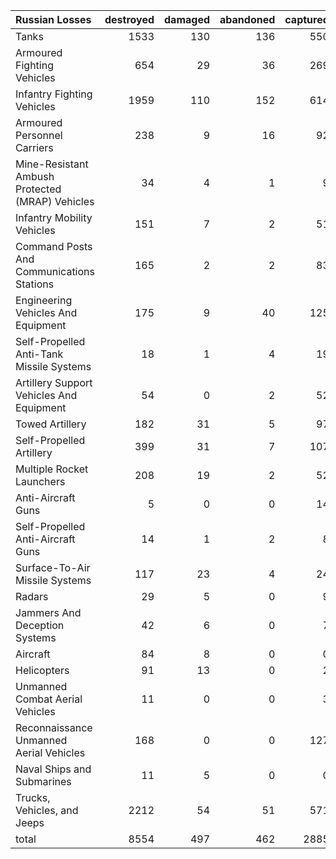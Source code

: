 | Russian Losses                                   |   destroyed |   damaged |   abandoned |   captured |   total |
|:-------------------------------------------------|------------:|----------:|------------:|-----------:|--------:|
| Tanks                                            |        1533 |       130 |         136 |        550 |    2349 |
| Armoured Fighting Vehicles                       |         654 |        29 |          36 |        269 |     988 |
| Infantry Fighting Vehicles                       |        1959 |       110 |         152 |        614 |    2835 |
| Armoured Personnel Carriers                      |         238 |         9 |          16 |         92 |     355 |
| Mine-Resistant Ambush Protected  (MRAP) Vehicles |          34 |         4 |           1 |          9 |      48 |
| Infantry Mobility Vehicles                       |         151 |         7 |           2 |         51 |     211 |
| Command Posts And Communications Stations        |         165 |         2 |           2 |         83 |     252 |
| Engineering Vehicles And Equipment               |         175 |         9 |          40 |        125 |     349 |
| Self-Propelled Anti-Tank Missile Systems         |          18 |         1 |           4 |         19 |      42 |
| Artillery Support Vehicles And Equipment         |          54 |         0 |           2 |         52 |     108 |
| Towed Artillery                                  |         182 |        31 |           5 |         97 |     315 |
| Self-Propelled Artillery                         |         399 |        31 |           7 |        107 |     544 |
| Multiple Rocket Launchers                        |         208 |        19 |           2 |         52 |     281 |
| Anti-Aircraft Guns                               |           5 |         0 |           0 |         14 |      19 |
| Self-Propelled Anti-Aircraft Guns                |          14 |         1 |           2 |          8 |      25 |
| Surface-To-Air Missile Systems                   |         117 |        23 |           4 |         24 |     168 |
| Radars                                           |          29 |         5 |           0 |          9 |      43 |
| Jammers And Deception Systems                    |          42 |         6 |           0 |          7 |      55 |
| Aircraft                                         |          84 |         8 |           0 |          0 |      92 |
| Helicopters                                      |          91 |        13 |           0 |          2 |     106 |
| Unmanned Combat Aerial Vehicles                  |          11 |         0 |           0 |          3 |      14 |
| Reconnaissance Unmanned Aerial Vehicles          |         168 |         0 |           0 |        127 |     295 |
| Naval Ships and Submarines                       |          11 |         5 |           0 |          0 |      16 |
| Trucks, Vehicles, and Jeeps                      |        2212 |        54 |          51 |        571 |    2888 |
| total                                            |        8554 |       497 |         462 |       2885 |   12398 |